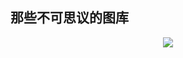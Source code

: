 ## 那些不可思议的图库
<div align=center>
    <img src="https://cdn.jsdelivr.net/gh/zaoyifan/Gallery/Note/20200628111945.png">
</div>
